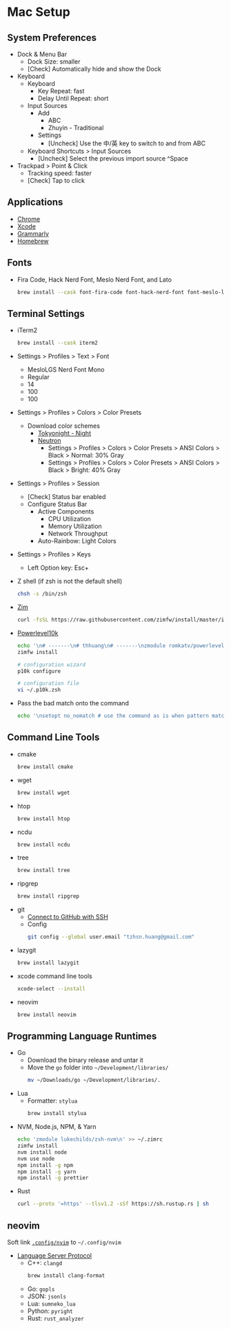 # Mac Setup

## System Preferences

- Dock & Menu Bar
  - Dock Size: smaller
  - [Check] Automatically hide and show the Dock
- Keyboard
  - Keyboard
    - Key Repeat: fast
    - Delay Until Repeat: short
  - Input Sources
    - Add
      - ABC
      - Zhuyin - Traditional
    - Settings
      - [Uncheck] Use the 中/英 key to switch to and from ABC
  - Keyboard Shortcuts > Input Sources
    - [Uncheck] Select the previous import source ^Space
- Trackpad > Point & Click
  - Tracking speed: faster
  - [Check] Tap to click

## Applications

- [Chrome](https://www.google.com/chrome)
- [Xcode](https://apps.apple.com/tw/app/xcode/id497799835)
- [Grammarly](https://app.grammarly.com/apps)
- [Homebrew](https://brew.sh/)

## Fonts

- Fira Code, Hack Nerd Font, Meslo Nerd Font, and Lato
  ```sh
  brew install --cask font-fira-code font-hack-nerd-font font-meslo-lg-nerd-font font-lato
  ```

## Terminal Settings

- iTerm2
  ```sh
  brew install --cask iterm2
  ```
- Settings > Profiles > Text > Font
  - MesloLGS Nerd Font Mono
  - Regular
  - 14
  - 100
  - 100
- Settings > Profiles > Colors > Color Presets
  - Download color schemes
    - [Tokyonight - Night](misc/tokyonight-night.itermcolors)
    - [Neutron](https://github.com/mbadolato/iTerm2-Color-Schemes/blob/master/schemes/Neutron.itermcolors)
      - Settings > Profiles > Colors > Color Presets > ANSI Colors > Black > Normal: 30% Gray
      - Settings > Profiles > Colors > Color Presets > ANSI Colors > Black > Bright: 40% Gray
- Settings > Profiles > Session
  - [Check] Status bar enabled
  - Configure Status Bar
    - Active Components
      - CPU Utilization
      - Memory Utilization
      - Network Throughput
    - Auto-Rainbow: Light Colors
- Settings > Profiles > Keys
  - Left Option key: Esc+
- Z shell (if zsh is not the default shell)
  ```sh
  chsh -s /bin/zsh
  ```
- [Zim](https://github.com/zimfw/zimfw)
  ```sh
  curl -fsSL https://raw.githubusercontent.com/zimfw/install/master/install.zsh | zsh
  ```
- [Powerlevel10k](https://github.com/romkatv/powerlevel10k)

  ```sh
  echo '\n# -------\n# thhuang\n# -------\nzmodule romkatv/powerlevel10k --use degit\n' >> ~/.zimrc
  zimfw install

  # configuration wizard
  p10k configure

  # configuration file
  vi ~/.p10k.zsh
  ```

- Pass the bad match onto the command
  ```sh
  echo '\nsetopt no_nomatch # use the command as is when pattern matching fails' >> ~/.zshrc
  ```

## Command Line Tools

- cmake
  ```sh
  brew install cmake
  ```
- wget
  ```sh
  brew install wget
  ```
- htop
  ```sh
  brew install htop
  ```
- ncdu
  ```sh
  brew install ncdu
  ```
- tree
  ```sh
  brew install tree
  ```
- ripgrep
  ```sh
  brew install ripgrep
  ```
- git
  - [Connect to GitHub with SSH](https://docs.github.com/en/authentication/connecting-to-github-with-ssh)
  - Config
    ```sh
    git config --global user.email "tzhsn.huang@gmail.com"
    ```
- lazygit
  ```sh
  brew install lazygit
  ```
- xcode command line tools
  ```sh
  xcode-select --install
  ```
- neovim
  ```sh
  brew install neovim
  ```

## Programming Language Runtimes

- Go
  - Download the binary release and untar it
  - Move the `go` folder into `~/Development/libraries/`
    ```sh
    mv ~/Downloads/go ~/Development/libraries/.
    ```
- Lua
  - Formatter: `stylua`
    ```sh
    brew install stylua
    ```
- NVM, Node.js, NPM, & Yarn
  <!-- ```sh -->
  <!-- brew install node -->
  <!-- npm install -g npm -->
  <!-- npm install -g yarn -->
  <!-- ``` -->
  ```sh
  echo 'zmodule lukechilds/zsh-nvm\n' >> ~/.zimrc
  zimfw install
  nvm install node
  nvm use node
  npm install -g npm
  npm install -g yarn
  npm install -g prettier
  ```
- Rust
  ```sh
  curl --proto '=https' --tlsv1.2 -sSf https://sh.rustup.rs | sh
  ```

## neovim

Soft link [`.config/nvim`](.config/nvim) to `~/.config/nvim`

- [Language Server Protocol](https://github.com/williamboman/nvim-lsp-installer)
  - C++: `clangd`
    ```sh
    brew install clang-format
    ```
  - Go: `gopls`
  - JSON: `jsonls`
  - Lua: `sumneko_lua`
  - Python: `pyright`
  - Rust: `rust_analyzer`
